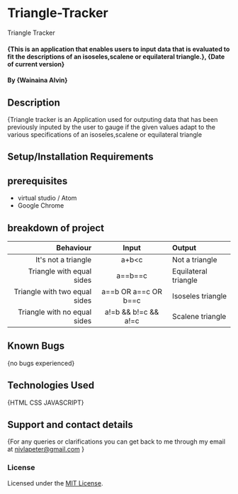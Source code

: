 # Triangle-Tracker
Triangle Tracker
#### {This is an application that enables users to input data that is evaluated to fit the descriptions of an isoseles,scalene or equilateral triangle.}, {Date of current version}
#### By **{Wainaina Alvin}**

## Description
{Triangle tracker is an Application used for outputing data that has been previously inputed by the user to gauge if the given values adapt to the various specifications of an isoseles,scalene or equilateral triangle

## Setup/Installation Requirements
## prerequisites

* virtual studio / Atom
* Google Chrome

## breakdown of project
|Behaviour                    |  Input              | Output                |
|----------------------------:|:-------------------:|:----------------------|
|It's not a triangle          |a+b<c                | Not a triangle      
|Triangle with equal sides    |a==b==c              |   Equilateral triangle|                           
|Triangle with two equal sides| a==b OR a==c OR b==c| Isoseles triangle     |                         
|Triangle with no equal sides | a!=b && b!=c && a!=c| Scalene triangle      | 


## Known Bugs
{no bugs experienced}

## Technologies Used
{HTML
CSS
JAVASCRIPT}

## Support and contact details
{For any queries or clarifications you can get back to me through my email at nivlapeter@gmail.com }

### License
Licensed under the [MIT License](LICENSE).
